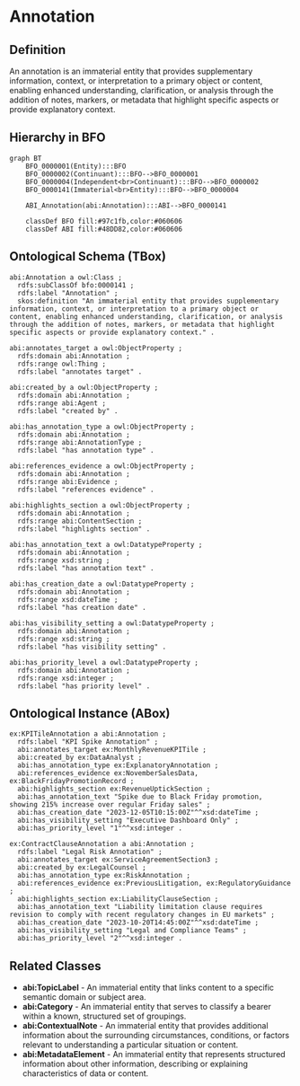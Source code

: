 # Annotation

## Definition
An annotation is an immaterial entity that provides supplementary information, context, or interpretation to a primary object or content, enabling enhanced understanding, clarification, or analysis through the addition of notes, markers, or metadata that highlight specific aspects or provide explanatory context.

## Hierarchy in BFO
```mermaid
graph BT
    BFO_0000001(Entity):::BFO
    BFO_0000002(Continuant):::BFO-->BFO_0000001
    BFO_0000004(Independent<br>Continuant):::BFO-->BFO_0000002
    BFO_0000141(Immaterial<br>Entity):::BFO-->BFO_0000004
    
    ABI_Annotation(abi:Annotation):::ABI-->BFO_0000141
    
    classDef BFO fill:#97c1fb,color:#060606
    classDef ABI fill:#48DD82,color:#060606
```

## Ontological Schema (TBox)
```turtle
abi:Annotation a owl:Class ;
  rdfs:subClassOf bfo:0000141 ;
  rdfs:label "Annotation" ;
  skos:definition "An immaterial entity that provides supplementary information, context, or interpretation to a primary object or content, enabling enhanced understanding, clarification, or analysis through the addition of notes, markers, or metadata that highlight specific aspects or provide explanatory context." .

abi:annotates_target a owl:ObjectProperty ;
  rdfs:domain abi:Annotation ;
  rdfs:range owl:Thing ;
  rdfs:label "annotates target" .

abi:created_by a owl:ObjectProperty ;
  rdfs:domain abi:Annotation ;
  rdfs:range abi:Agent ;
  rdfs:label "created by" .

abi:has_annotation_type a owl:ObjectProperty ;
  rdfs:domain abi:Annotation ;
  rdfs:range abi:AnnotationType ;
  rdfs:label "has annotation type" .

abi:references_evidence a owl:ObjectProperty ;
  rdfs:domain abi:Annotation ;
  rdfs:range abi:Evidence ;
  rdfs:label "references evidence" .

abi:highlights_section a owl:ObjectProperty ;
  rdfs:domain abi:Annotation ;
  rdfs:range abi:ContentSection ;
  rdfs:label "highlights section" .

abi:has_annotation_text a owl:DatatypeProperty ;
  rdfs:domain abi:Annotation ;
  rdfs:range xsd:string ;
  rdfs:label "has annotation text" .

abi:has_creation_date a owl:DatatypeProperty ;
  rdfs:domain abi:Annotation ;
  rdfs:range xsd:dateTime ;
  rdfs:label "has creation date" .

abi:has_visibility_setting a owl:DatatypeProperty ;
  rdfs:domain abi:Annotation ;
  rdfs:range xsd:string ;
  rdfs:label "has visibility setting" .

abi:has_priority_level a owl:DatatypeProperty ;
  rdfs:domain abi:Annotation ;
  rdfs:range xsd:integer ;
  rdfs:label "has priority level" .
```

## Ontological Instance (ABox)
```turtle
ex:KPITileAnnotation a abi:Annotation ;
  rdfs:label "KPI Spike Annotation" ;
  abi:annotates_target ex:MonthlyRevenueKPITile ;
  abi:created_by ex:DataAnalyst ;
  abi:has_annotation_type ex:ExplanatoryAnnotation ;
  abi:references_evidence ex:NovemberSalesData, ex:BlackFridayPromotionRecord ;
  abi:highlights_section ex:RevenueUptickSection ;
  abi:has_annotation_text "Spike due to Black Friday promotion, showing 215% increase over regular Friday sales" ;
  abi:has_creation_date "2023-12-05T10:15:00Z"^^xsd:dateTime ;
  abi:has_visibility_setting "Executive Dashboard Only" ;
  abi:has_priority_level "1"^^xsd:integer .

ex:ContractClauseAnnotation a abi:Annotation ;
  rdfs:label "Legal Risk Annotation" ;
  abi:annotates_target ex:ServiceAgreementSection3 ;
  abi:created_by ex:LegalCounsel ;
  abi:has_annotation_type ex:RiskAnnotation ;
  abi:references_evidence ex:PreviousLitigation, ex:RegulatoryGuidance ;
  abi:highlights_section ex:LiabilityClauseSection ;
  abi:has_annotation_text "Liability limitation clause requires revision to comply with recent regulatory changes in EU markets" ;
  abi:has_creation_date "2023-10-20T14:45:00Z"^^xsd:dateTime ;
  abi:has_visibility_setting "Legal and Compliance Teams" ;
  abi:has_priority_level "2"^^xsd:integer .
```

## Related Classes
- **abi:TopicLabel** - An immaterial entity that links content to a specific semantic domain or subject area.
- **abi:Category** - An immaterial entity that serves to classify a bearer within a known, structured set of groupings.
- **abi:ContextualNote** - An immaterial entity that provides additional information about the surrounding circumstances, conditions, or factors relevant to understanding a particular situation or content.
- **abi:MetadataElement** - An immaterial entity that represents structured information about other information, describing or explaining characteristics of data or content. 
